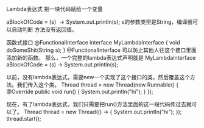 Lambda表达式
把一块代码赋给一个变量


aBlockOfCode = (s）-> System.out.println(s);
s的参数类型是String，编译器可以自动判断
方法没有返回值。

函数式接口
@FunctionalInterface
interface MyLambdaInterface {
  void doSomeShit(String s);
}
@FunctionalInterface 可以防止其他人往这个接口里面添加新的函数。
那么，一个完整的lambda表达式声明就是
MyLambdaInterface aBlockOfCode = (s) -> System.out.println(s);

以前，没有lambda表达式，需要new一个实现了这个接口的类，然后覆盖这个方法。我们传入这个类。
Thread thread = new Thread(new Runnable() {
    @Override
    public void run() {
        System.out.println("hi");
    }
});

现在，有了lambda表达式，我们只需要把run()方法里面的这一段代码传过去就可以了。
Thread thread = new Thread(() -> {
            System.out.println("hi");
        });
thread.start();
